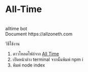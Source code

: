 <h1>All-Time</h1>
<br>alltime bot<br>
Document https://allzoneth.com

วิธีใช้งาน
1. ดาวโหลดไฟล์จาก <a href="https://github.com/PeterGamez/All-Time/archive/refs/heads/main.zip" target="_blank">All Time</a>
2. เปิดหน้าต่าง terminal จากนั้นพิมพ์ npm i
3. พิมพ์ node index
